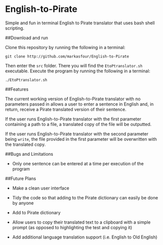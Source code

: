 # English-to-Pirate
Simple and fun in terminal English to Pirate translator that uses bash shell scripting.

##Download and run

Clone this repository by running the following in a terminal:

    git clone http://github.com/markasfour/English-to-Pirate

Then enter the `src` folder.
There you will find the `EtoPtranslator.sh` executable.
Execute the program by running the following in a terminal:

    ./EtoPtranslator.sh

##Features

The current working version of English-to-Pirate translator with no parameters passed in allows a user to enter a sentence in English and, in return, receive a Pirate translated version of their sentence.

If the user runs English-to-Pirate translator with the first  parameter containing a path to a file, a translated copy of the file will be outputted.

If the user runs English-to-Pirate translator with the second parameter being `write`, the file provided in the first parameter will be overwritten with the translated copy. 

##Bugs and Limitations

* Only one sentence can be entered at a time per execution of the program

##Future Plans

* Make a clean user interface

* Tidy the code so that adding to the Pirate dictionary can easily be done by anyone

* Add to Pirate dictionary

* Allow users to copy their translated text to a clipboard with a simple prompt (as opposed to highlighting the test and copying it)

* Add additional language translation support (i.e. English to Old English)
